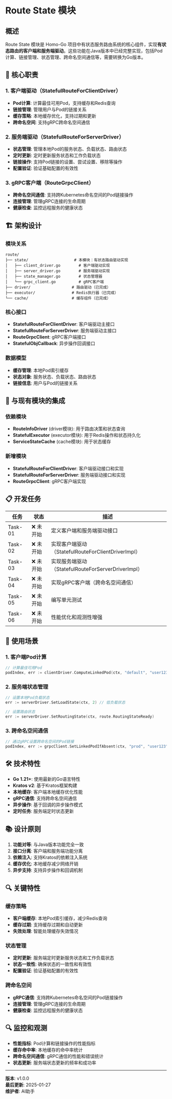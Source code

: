 # Route State 模块

## 概述

Route State 模块是 Homo-Go 项目中有状态服务路由系统的核心组件，实现**有状态路由的客户端和服务端驱动**。这些功能在Java版本中已经完整实现，包括Pod计算、链接管理、状态管理、跨命名空间通信等，需要转换为Go版本。

## 🎯 核心职责

### 1. 客户端驱动（StatefulRouteForClientDriver）
- **Pod计算**: 计算最佳可用Pod，支持缓存和Redis查询
- **链接管理**: 管理用户与Pod的链接关系
- **缓存策略**: 本地缓存优化，支持过期和更新
- **跨命名空间**: 支持gRPC跨命名空间通信

### 2. 服务端驱动（StatefulRouteForServerDriver）
- **状态管理**: 管理本地Pod的服务状态、负载状态、路由状态
- **定时更新**: 定时更新服务状态和工作负载状态
- **链接操作**: 支持Pod链接的设置、尝试设置、移除等操作
- **配置验证**: 验证基础配置的有效性

### 3. gRPC客户端（RouteGrpcClient）
- **跨命名空间通信**: 支持跨Kubernetes命名空间的Pod链接操作
- **连接管理**: 管理gRPC连接的生命周期
- **健康检查**: 监控远程服务的健康状态

## 🏗️ 架构设计

### 模块关系
```
route/
├── state/                    # 本模块：有状态路由驱动实现
│   ├── client_driver.go        # 客户端驱动实现
│   ├── server_driver.go        # 服务端驱动实现
│   ├── state_manager.go        # 状态管理器
│   └── grpc_client.go          # gRPC客户端
├── driver/                  # 路由驱动（已完成）
├── executor/                # Redis执行器（已完成）
└── cache/                   # 缓存组件（已完成）
```

### 核心接口
- **StatefulRouteForClientDriver**: 客户端驱动主接口
- **StatefulRouteForServerDriver**: 服务端驱动主接口
- **RouteGrpcClient**: gRPC客户端接口
- **StatefulObjCallback**: 异步操作回调接口

### 数据模型
- **缓存管理**: 本地Pod索引缓存
- **状态对象**: 服务状态、负载状态、路由状态
- **链接信息**: 用户与Pod的链接关系

## 🔄 与现有模块的集成

### 依赖模块
- **RouteInfoDriver** (driver模块): 用于路由决策和状态查询
- **StatefulExecutor** (executor模块): 用于Redis操作和状态持久化
- **ServiceStateCache** (cache模块): 用于状态缓存

### 新增模块
- **StatefulRouteForClientDriver**: 客户端驱动接口和实现
- **StatefulRouteForServerDriver**: 服务端驱动接口和实现
- **RouteGrpcClient**: gRPC客户端实现

## 📋 开发任务

| 任务 | 状态 | 描述 |
|------|------|------|
| Task-01 | ❌ 未开始 | 定义客户端和服务端驱动接口 |
| Task-02 | ❌ 未开始 | 实现客户端驱动（StatefulRouteForClientDriverImpl） |
| Task-03 | ❌ 未开始 | 实现服务端驱动（StatefulRouteForServerDriverImpl） |
| Task-04 | ❌ 未开始 | 实现gRPC客户端（跨命名空间通信） |
| Task-05 | ❌ 未开始 | 编写单元测试 |
| Task-06 | ❌ 未开始 | 性能优化和观测性增强 |

## 🚀 使用场景

### 1. 客户端Pod计算
```go
// 计算最佳可用Pod
podIndex, err := clientDriver.ComputeLinkedPod(ctx, "default", "user123", "user-service")
```

### 2. 服务端状态管理
```go
// 设置本地Pod负载状态
err := serverDriver.SetLoadState(ctx, 2) // 低负载状态

// 设置路由状态
err := serverDriver.SetRoutingState(ctx, route.RoutingStateReady)
```

### 3. 跨命名空间通信
```go
// 通过gRPC设置跨命名空间的Pod链接
podIndex, err := grpcClient.SetLinkedPodIfAbsent(ctx, "prod", "user123", "user-service", 1)
```

## 🛠️ 技术特性

- **Go 1.21+**: 使用最新的Go语言特性
- **Kratos v2**: 基于Kratos框架构建
- **本地缓存**: 客户端本地缓存优化性能
- **gRPC通信**: 支持跨命名空间通信
- **异步操作**: 基于回调的异步操作模式
- **定时任务**: 服务端定时状态更新

## 📚 设计原则

1. **功能对等**: 与Java版本功能完全一致
2. **接口分离**: 客户端和服务端功能分离
3. **依赖注入**: 支持Kratos的依赖注入系统
4. **缓存优化**: 本地缓存减少网络开销
5. **异步支持**: 支持异步操作和回调机制

## 🔍 关键特性

### 缓存策略
- **客户端缓存**: 本地Pod索引缓存，减少Redis查询
- **缓存过期**: 支持缓存过期和自动更新
- **失效处理**: 智能处理缓存失效情况

### 状态管理
- **定时更新**: 服务端定时更新服务状态和工作负载状态
- **状态一致性**: 确保状态的一致性和有效性
- **配置验证**: 验证基础配置的有效性

### 跨命名空间
- **gRPC通信**: 支持跨Kubernetes命名空间的Pod链接操作
- **连接管理**: 管理gRPC连接的生命周期
- **健康检查**: 监控远程服务的健康状态

## 🔍 监控和观测

- **性能指标**: Pod计算和链接操作的性能指标
- **缓存命中率**: 本地缓存的命中率统计
- **跨命名空间通信**: gRPC通信的性能和错误统计
- **状态更新**: 服务端状态更新的频率和成功率

---

**版本**: v1.0.0  
**最后更新**: 2025-01-27  
**维护者**: AI助手
